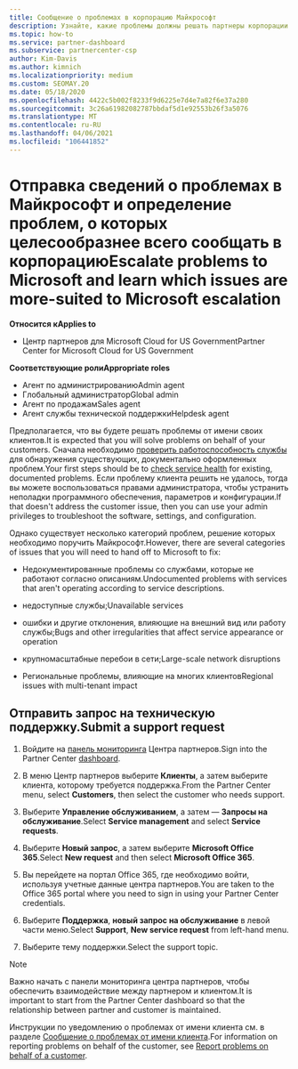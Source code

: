```yaml
---
title: Сообщение о проблемах в корпорацию Майкрософт
description: Узнайте, какие проблемы должны решать партнеры корпорации Майкрософт для своих клиентов и какие проблемы может потребоваться передать корпорации Майкрософт.
ms.topic: how-to
ms.service: partner-dashboard
ms.subservice: partnercenter-csp
author: Kim-Davis
ms.author: kimnich
ms.localizationpriority: medium
ms.custom: SEOMAY.20
ms.date: 05/18/2020
ms.openlocfilehash: 4422c5b002f8233f9d6225e7d4e7a82f6e37a280
ms.sourcegitcommit: 3c26a61982082787bbdaf5d1e92553b26f3a5076
ms.translationtype: MT
ms.contentlocale: ru-RU
ms.lasthandoff: 04/06/2021
ms.locfileid: "106441852"
---
```

# <a name="escalate-problems-to-microsoft-and-learn-which-issues-are-more-suited-to-microsoft-escalation"></a><span data-ttu-id="de6df-103">Отправка сведений о проблемах в Майкрософт и определение проблем, о которых целесообразнее всего сообщать в корпорацию</span><span class="sxs-lookup"><span data-stu-id="de6df-103">Escalate problems to Microsoft and learn which issues are more-suited to Microsoft escalation</span></span>  

<span data-ttu-id="de6df-104">**Относится к**</span><span class="sxs-lookup"><span data-stu-id="de6df-104">**Applies to**</span></span>

- <span data-ttu-id="de6df-105">Центр партнеров для Microsoft Cloud for US Government</span><span class="sxs-lookup"><span data-stu-id="de6df-105">Partner Center for Microsoft Cloud for US Government</span></span>

<span data-ttu-id="de6df-106">**Соответствующие роли**</span><span class="sxs-lookup"><span data-stu-id="de6df-106">**Appropriate roles**</span></span>

- <span data-ttu-id="de6df-107">Агент по администрированию</span><span class="sxs-lookup"><span data-stu-id="de6df-107">Admin agent</span></span>
- <span data-ttu-id="de6df-108">Глобальный администратор</span><span class="sxs-lookup"><span data-stu-id="de6df-108">Global admin</span></span>
- <span data-ttu-id="de6df-109">Агент по продажам</span><span class="sxs-lookup"><span data-stu-id="de6df-109">Sales agent</span></span>
- <span data-ttu-id="de6df-110">Агент службы технической поддержки</span><span class="sxs-lookup"><span data-stu-id="de6df-110">Helpdesk agent</span></span>

<span data-ttu-id="de6df-111">Предполагается, что вы будете решать проблемы от имени своих клиентов.</span><span class="sxs-lookup"><span data-stu-id="de6df-111">It is expected that you will solve problems on behalf of your customers.</span></span> <span data-ttu-id="de6df-112">Сначала необходимо [проверить работоспособность службы](check-service-health.md) для обнаружения существующих, документально оформленных проблем.</span><span class="sxs-lookup"><span data-stu-id="de6df-112">Your first steps should be to [check service health](check-service-health.md) for existing, documented problems.</span></span> <span data-ttu-id="de6df-113">Если проблему клиента решить не удалось, тогда вы можете воспользоваться правами администратора, чтобы устранить неполадки программного обеспечения, параметров и конфигурации.</span><span class="sxs-lookup"><span data-stu-id="de6df-113">If that doesn't address the customer issue, then you can use your admin privileges to troubleshoot the software, settings, and configuration.</span></span>

<span data-ttu-id="de6df-114">Однако существует несколько категорий проблем, решение которых необходимо поручить Майкрософт.</span><span class="sxs-lookup"><span data-stu-id="de6df-114">However, there are several categories of issues that you will need to hand off to Microsoft to fix:</span></span>

- <span data-ttu-id="de6df-115">Недокументированные проблемы со службами, которые не работают согласно описаниям.</span><span class="sxs-lookup"><span data-stu-id="de6df-115">Undocumented problems with services that aren't operating according to service descriptions.</span></span>

- <span data-ttu-id="de6df-116">недоступные службы;</span><span class="sxs-lookup"><span data-stu-id="de6df-116">Unavailable services</span></span>

- <span data-ttu-id="de6df-117">ошибки и другие отклонения, влияющие на внешний вид или работу службы;</span><span class="sxs-lookup"><span data-stu-id="de6df-117">Bugs and other irregularities that affect service appearance or operation</span></span>

- <span data-ttu-id="de6df-118">крупномасштабные перебои в сети;</span><span class="sxs-lookup"><span data-stu-id="de6df-118">Large-scale network disruptions</span></span>

- <span data-ttu-id="de6df-119">Региональные проблемы, влияющие на многих клиентов</span><span class="sxs-lookup"><span data-stu-id="de6df-119">Regional issues with multi-tenant impact</span></span>

## <a name="submit-a-support-request"></a><span data-ttu-id="de6df-120">Отправить запрос на техническую поддержку.</span><span class="sxs-lookup"><span data-stu-id="de6df-120">Submit a support request</span></span>

1. <span data-ttu-id="de6df-121">Войдите на [панель мониторинга](https://partner.microsoft.com/dashboard) Центра партнеров.</span><span class="sxs-lookup"><span data-stu-id="de6df-121">Sign into the Partner Center [dashboard](https://partner.microsoft.com/dashboard).</span></span>

2. <span data-ttu-id="de6df-122">В меню Центр партнеров выберите **Клиенты**, а затем выберите клиента, которому требуется поддержка.</span><span class="sxs-lookup"><span data-stu-id="de6df-122">From the Partner Center menu, select **Customers**, then select the customer who needs support.</span></span>

3. <span data-ttu-id="de6df-123">Выберите **Управление обслуживанием**, а затем — **Запросы на обслуживание**.</span><span class="sxs-lookup"><span data-stu-id="de6df-123">Select **Service management** and select **Service requests**.</span></span>

4. <span data-ttu-id="de6df-124">Выберите **Новый запрос**, а затем выберите **Microsoft Office 365**.</span><span class="sxs-lookup"><span data-stu-id="de6df-124">Select **New request** and then select **Microsoft Office 365**.</span></span>

5. <span data-ttu-id="de6df-125">Вы перейдете на портал Office 365, где необходимо войти, используя учетные данные центра партнеров.</span><span class="sxs-lookup"><span data-stu-id="de6df-125">You are taken to the Office 365 portal where you need to sign in using your Partner Center credentials.</span></span>

6. <span data-ttu-id="de6df-126">Выберите **Поддержка**, **новый запрос на обслуживание** в левой части меню.</span><span class="sxs-lookup"><span data-stu-id="de6df-126">Select **Support**, **New service request** from left-hand menu.</span></span>

7. <span data-ttu-id="de6df-127">Выберите тему поддержки.</span><span class="sxs-lookup"><span data-stu-id="de6df-127">Select the support topic.</span></span>

>[!NOTE]
><span data-ttu-id="de6df-128">Важно начать с панели мониторинга центра партнеров, чтобы обеспечить взаимодействие между партнером и клиентом.</span><span class="sxs-lookup"><span data-stu-id="de6df-128">It is important to start from the Partner Center dashboard so that the relationship between partner and customer is maintained.</span></span> 

<span data-ttu-id="de6df-129">Инструкции по уведомлению о проблемах от имени клиента см. в разделе [Сообщение о проблемах от имени клиента](report-problems-on-behalf-of-a-customer.md).</span><span class="sxs-lookup"><span data-stu-id="de6df-129">For information on reporting problems on behalf of the customer, see [Report problems on behalf of a customer](report-problems-on-behalf-of-a-customer.md).</span></span>

